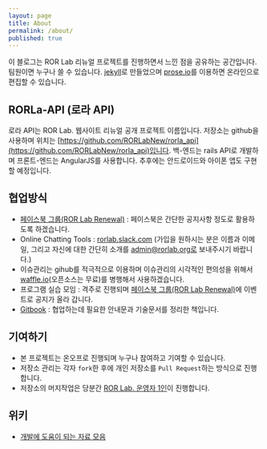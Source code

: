 ```yaml
---
layout: page
title: About
permalink: /about/
published: true
---
```


이 블로그는 ROR Lab 리뉴얼 프로젝트를 진행하면서 느낀 점을 공유하는 공간입니다. 팀원이면 누구나 쓸 수 있습니다. [jekyll](http://jekyllrb.com/)로 만들었으며 [prose.io](http://prose.io/)를 이용하면 온라인으로 편집할 수 있습니다.

## RORLa-API (로라 API)
로라 API는 ROR Lab. 웹사이트 리뉴얼 공개 프로젝트 이름입니다. 저장소는 github을 사용하며 위치는 [https://github.com/RORLabNew/rorla_api](https://github.com/RORLabNew/rorla_api)입니다. 백-엔드는 rails API로 개발하며 프론트-엔드는 AngularJS를 사용합니다. 추후에는 안드로이드와 아이폰 앱도 구현할 예정입니다.

## 협업방식
- [페이스북 그룹(ROR Lab Renewal)](https://www.facebook.com/groups/rorlabrenewal/) : 페이스북은 간단한 공지사항 정도로 활용하도록 하겠습니다. 
- Online Chatting Tools : [rorlab.slack.com](http://rorlab.slack.com) (가입을 원하시는 분은 이름과 이메일, 그리고 자신에 대한 간단히 소개를 admin@rorlab.org로 보내주시기 바랍니다.)
- 이슈관리는 gihub를 적극적으로 이용하며 이슈관리의 시각적인 편의성을 위해서 [waffle.io](https://waffle.io/RORLabNew/rorla_api)(오픈소스는 무료)를 병행해서 사용하겠습니다. 
- 프로그램 실습 모임 : 격주로 진행되며 [페이스북 그룹(ROR Lab Renewal)](https://www.facebook.com/groups/rorlabrenewal/)에 이벤트로 공지가 올라 갑니다. 
- [Gitbook](http://rorlabgitbook.github.io/rorlabnew_guide) : 협업하는데 필요한 안내문과 기술문서를 정리한 책입니다.

## 기여하기
- 본 프로젝트는 온오프로 진행되며 누구나 참여하고 기여할 수 있습니다.
- 저장소 관리는 각자 `fork`한 후에 개인 저장소를 `Pull Request`하는 방식으로 진행합니다. 
- 저장소의 머지작업은 당분간 [ROR Lab. 운영자 1인](mailto:rorlab@gmail.com)이 진행합니다.

## 위키
- [개발에 도움이 되는 자료 모음](https://github.com/RORLabNew/rorla_api/wiki/%EA%B0%9C%EB%B0%9C%EC%97%90-%EB%8F%84%EC%9B%80%EC%9D%B4-%EB%90%98%EB%8A%94-%EC%9E%90%EB%A3%8C-%EB%AA%A8%EC%9D%8C)